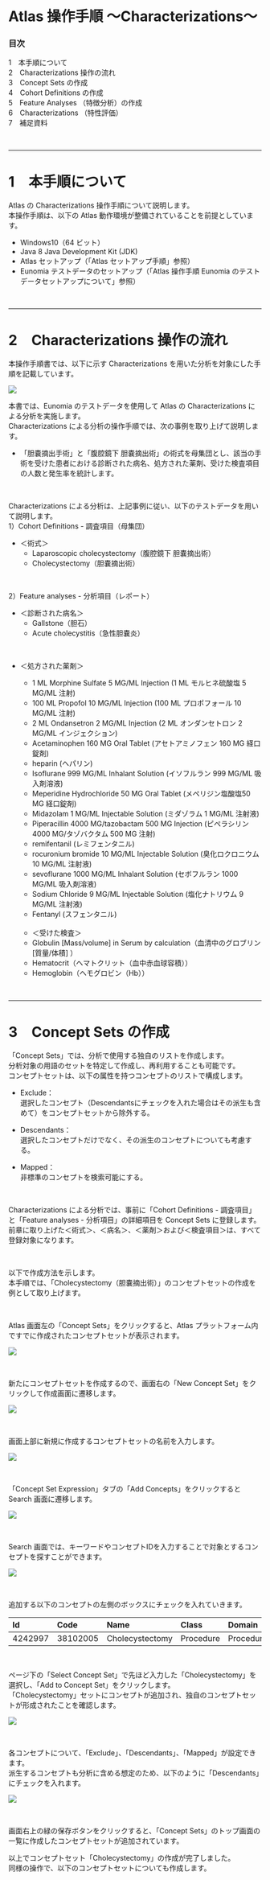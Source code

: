 # **Atlas 操作手順 ～Characterizations～**

### **目次**
1　本手順について  
2　Characterizations 操作の流れ  
3　Concept Sets の作成  
4　Cohort Definitions の作成  
5　Feature Analyses （特徴分析）の作成  
6　Characterizations （特性評価）  
7　補足資料  

<br>

---
# **1　本手順について**
Atlas の Characterizations 操作手順について説明します。  
本操作手順は、以下の Atlas 動作環境が整備されていることを前提としています。  

- Windows10（64 ビット）  
- Java 8 Java Development Kit (JDK)  
- Atlas セットアップ（「Atlas セットアップ手順」参照）  
- Eunomia テストデータのセットアップ（「Atlas 操作手順 Eunomia のテストデータセットアップについて」参照）  

<br>

---
# **2　Characterizations 操作の流れ**
本操作手順書では、以下に示す Characterizations を用いた分析を対象にした手順を記載しています。  

![](./Files/Atlas_4/image/image0.png)

本書では、Eunomia のテストデータを使用して Atlas の Characterizations による分析を実施します。  
Characterizations による分析の操作手順では、次の事例を取り上げて説明します。  
- 「胆嚢摘出手術」と「腹腔鏡下 胆嚢摘出術」の術式を母集団とし、該当の手術を受けた患者における診断された病名、処方された薬剤、受けた検査項目の人数と発生率を統計します。  

<br>

Characterizations による分析は、上記事例に従い、以下のテストデータを用いて説明します。  
1）Cohort Definitions - 調査項目（母集団）  
- ＜術式＞  
  - Laparoscopic cholecystectomy（腹腔鏡下 胆嚢摘出術）  
  - Cholecystectomy（胆嚢摘出術）  

<br>

2）Feature analyses - 分析項目（レポート）  
- ＜診断された病名＞  
  - Gallstone（胆石）  
  - Acute cholecystitis（急性胆嚢炎）  

<br>

- ＜処方された薬剤＞  
  - 1 ML Morphine Sulfate 5 MG/ML Injection (1 ML モルヒネ硫酸塩 5 MG/ML 注射)  
  - 100 ML Propofol 10 MG/ML Injection (100 ML プロポフォール 10 MG/ML 注射)  
  - 2 ML Ondansetron 2 MG/ML Injection (2 ML オンダンセトロン 2 MG/ML インジェクション)  
  - Acetaminophen 160 MG Oral Tablet (アセトアミノフェン 160 MG 経口錠剤)  
  - heparin (ヘパリン)  
  - Isoflurane 999 MG/ML Inhalant Solution (イソフルラン 999 MG/ML 吸入剤溶液)  
  - Meperidine Hydrochloride 50 MG Oral Tablet (メペリジン塩酸塩50 MG 経口錠剤)  
  - Midazolam 1 MG/ML Injectable Solution (ミダゾラム 1 MG/ML 注射液)  
  - Piperacillin 4000 MG/tazobactam 500 MG Injection (ピペラシリン 4000 MG/タゾバクタム 500 MG 注射)  
  - remifentanil (レミフェンタニル)  
  - rocuronium bromide 10 MG/ML Injectable Solution (臭化ロクロニウム 10 MG/ML 注射液)  
  - sevoflurane 1000 MG/ML Inhalant Solution (セボフルラン 1000 MG/ML 吸入剤溶液)  
  - Sodium Chloride 9 MG/ML Injectable Solution (塩化ナトリウム 9 MG/ML 注射液)  
  - Fentanyl (スフェンタニル)  

  <br>

  - ＜受けた検査＞  
  - Globulin [Mass/volume] in Serum by calculation（血清中のグロブリン [質量/体積] ）  
  - Hematocrit（ヘマトクリット（血中赤血球容積））  
  - Hemoglobin（ヘモグロビン（Hb））

<br>

---
# **3　Concept Sets の作成**
「Concept Sets」では、分析で使用する独自のリストを作成します。  
分析対象の用語のセットを特定して作成し、再利用することも可能です。  
コンセプトセットは、以下の属性を持つコンセプトのリストで構成します。  

- Exclude：  
選択したコンセプト（Descendantsにチェックを入れた場合はその派生も含めて）をコンセプトセットから除外する。  

- Descendants：  
選択したコンセプトだけでなく、その派生のコンセプトについても考慮する。  

- Mapped：  
非標準のコンセプトを検索可能にする。  

<br>

Characterizations による分析では、事前に「Cohort Definitions - 調査項目」と「Feature analyses - 分析項目」の詳細項目を Concept Sets に登録します。  
前章に取り上げた＜術式＞、＜病名＞、＜薬剤＞および＜検査項目＞は、すべて登録対象になります。  

<br>

以下で作成方法を示します。  
本手順では、「Cholecystectomy（胆嚢摘出術）」のコンセプトセットの作成を例として取り上げます。  

<br>

Atlas 画面左の「Concept Sets」をクリックすると、Atlas プラットフォーム内ですでに作成されたコンセプトセットが表示されます。  

![](./Files/Atlas_4/image/image1.png)

<br>

新たにコンセプトセットを作成するので、画面右の「New Concept Set」をクリックして作成画面に遷移します。  

![](./Files/Atlas_4/image/image118.png)

<br>

画面上部に新規に作成するコンセプトセットの名前を入力します。  

![](./Files/Atlas_4/image/image2.png)

<br>

「Concept Set Expression」タブの「Add Concepts」をクリックすると Search 画面に遷移します。  

![](./Files/Atlas_4/image/image3.jpeg)

<br>

Search 画面では、キーワードやコンセプトIDを入力することで対象とするコンセプトを探すことができます。  

![](./Files/Atlas_4/image/image4.png)

<br>

追加する以下のコンセプトの左側のボックスにチェックを入れていきます。  

|Id|Code|Name|Class|Domain|Vocabulary|
|:---|:---|:---|:---|:---|:---|
|4242997|38102005|Cholecystectomy|Procedure|Procedure|SNOMED|

<br>

ページ下の「Select Concept Set」で先ほど入力した「Cholecystectomy」を選択し、「Add to Concept Set」をクリックします。  
「Cholecystectomy」セットにコンセプトが追加され、独自のコンセプトセットが形成されたことを確認します。  

![](./Files/Atlas_4/image/image5.png)

<br>

各コンセプトについて、「Exclude」、「Descendants」、「Mapped」が設定できます。  
派生するコンセプトも分析に含める想定のため、以下のように「Descendants」にチェックを入れます。  

![](./Files/Atlas_4/image/image6.png)

<br>

画面右上の緑の保存ボタンをクリックすると、「Concept Sets」のトップ画面の一覧に作成したコンセプトセットが追加されています。  

以上でコンセプトセット「Cholecystectomy」の作成が完了しました。  
同様の操作で、以下のコンセプトセットについても作成します。  